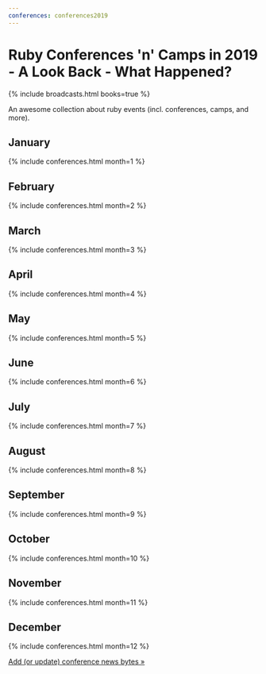 ```yaml
---
conferences: conferences2019
---
```



# Ruby Conferences 'n' Camps in 2019 - A Look Back - What Happened?

<!--
   todo: move to front matter config - why? why not?
   lets you configure in config.yml with defaults/presets!!!!
  -->

{% include broadcasts.html books=true %}

An awesome collection about ruby events (incl. conferences, camps, and more).


## January

{% include conferences.html month=1 %}

## February

{% include conferences.html month=2 %}

## March

{% include conferences.html month=3 %}

## April

{% include conferences.html month=4 %}

## May

{% include conferences.html month=5 %}

## June

{% include conferences.html month=6 %}

## July

{% include conferences.html month=7 %}

## August

{% include conferences.html month=8 %}

## September

{% include conferences.html month=9 %}

## October

{% include conferences.html month=10 %}

## November

{% include conferences.html month=11 %}

## December

{% include conferences.html month=12 %}




[Add (or update) conference news bytes »](https://github.com/planetruby/conferences/blob/master/_data/conferences2019.yml)
